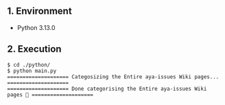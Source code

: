 ## 1. Environment

- Python 3.13.0

## 2. Execution

```command
$ cd ./python/
$ python main.py 
==================== Categosizing the Entire aya-issues Wiki pages... ====================
==================== Done categorising the Entire aya-issues Wiki pages 🎉 ====================
```
